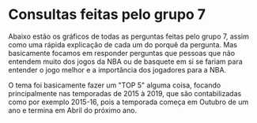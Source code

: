 # Consultas feitas pelo grupo 7

Abaixo estão os gráficos de todas as perguntas feitas pelo grupo 7, assim como uma rápida explicação de cada um do porquê da pergunta. Mas basicamente focamos em responder perguntas que pessoas que não entendem muito dos jogos da NBA ou de basquete em si se fariam para entender o jogo melhor e a importância dos jogadores para a NBA.

O tema foi basicamente fazer um "TOP 5" alguma coisa, focando principalmente nas temporadas de 2015 à 2019, que são contabilizadas como por exemplo 2015-16, pois a temporada começa em Outubro de um ano e termina em Abril do próximo ano.

